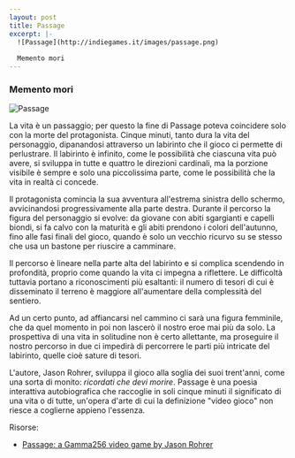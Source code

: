 ```yaml
---
layout: post
title: Passage
excerpt: |-
  ![Passage](http://indiegames.it/images/passage.png)
    
  Memento mori
---
```

### Memento mori

![Passage](http://indiegames.it/images/passage.png)

La vita è un passaggio; per questo la fine di Passage poteva coincidere solo con la morte del protagonista. Cinque minuti, tanto dura la vita del personaggio, dipanandosi attraverso un labirinto che il gioco ci permette di perlustrare. Il labirinto è infinito,  come le possibilità che ciascuna vita può avere, si sviluppa in tutte e quattro le direzioni cardinali, ma la porzione visibile è sempre e solo una piccolissima parte, come le possibilità che la vita in realtà ci concede.

Il protagonista comincia la sua avventura all'estrema sinistra dello schermo, avvicinandosi progressivamente alla parte destra. Durante il percorso la figura del personaggio si evolve: da giovane con abiti sgargianti e capelli biondi, si fa calvo con la maturità e gli abiti prendono i colori dell'autunno, fino alle fasi finali del gioco, quando è solo un vecchio ricurvo su se stesso che usa un bastone per riuscire a camminare.

Il percorso è lineare nella parte alta del labirinto e si complica scendendo in profondità, proprio come quando la vita ci impegna a riflettere. Le difficoltà tuttavia portano a riconoscimenti più esaltanti: il numero di tesori di cui è disseminato il terreno è maggiore all'aumentare della complessità del sentiero.

Ad un certo punto, ad affiancarsi nel cammino ci sarà una figura femminile, che da quel momento in poi non lascerò il nostro eroe mai più da solo. La prospettiva di una vita in solitudine non è certo allettante, ma proseguire il nostro percorso in due ci impedirà di percorrere le parti più intricate del labirinto, quelle cioè sature di tesori.

L'autore, Jason Rohrer, sviluppa il gioco alla soglia dei suoi trent'anni, come una sorta di monito: *ricordati che devi morire*. Passage è una poesia interattiva autobiografica che raccoglie in soli cinque minuti il significato di una vita o di tutte, un'opera d'arte di cui la definizione "video gioco" non riesce a coglierne appieno l'essenza.

Risorse:

* [Passage: a Gamma256 video game by Jason Rohrer](http://hcsoftware.sourceforge.net/passage/)
